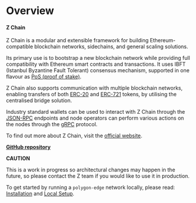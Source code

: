 # Overview

#### Z Chain <a href="#credit-smart-chain" id="credit-smart-chain"></a>

Z Chain is a modular and extensible framework for building Ethereum-compatible blockchain networks, sidechains, and general scaling solutions.

Its primary use is to bootstrap a new blockchain network while providing full compatibility with Ethereum smart contracts and transactions. It uses IBFT (Istanbul Byzantine Fault Tolerant) consensus mechanism, supported in one flavour as [PoS (proof of stake)](consensus/pos-stake-unstake.md).

Z Chain also supports communication with multiple blockchain networks, enabling transfers of both [ERC-20](https://ethereum.org/en/developers/docs/standards/tokens/erc-20/) and [ERC-721](https://ethereum.org/en/developers/docs/standards/tokens/erc-721) tokens, by utilising the centralised bridge solution.

Industry standard wallets can be used to interact with Z Chain through the [JSON-RPC](architecture/modules/json-rpc.md) endpoints and node operators can perform various actions on the nodes through the [gRPC](working-with-node/query-operator-info.md) protocol.

To find out more about Z Chain, visit the [official website](https://zchains.com).

[**GitHub repository**](https://github.com/ZChain-168168)

**CAUTION**

This is a work in progress so architectural changes may happen in the future, so please contact the Z team if you would like to use it in production.

To get started by running a `polygon-edge` network locally, please read: [Installation](get-started/installation.md) and [Local Setup](get-started/set-up-ibft-locally.md).
